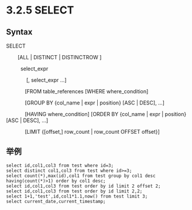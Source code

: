 # 3.2.5 SELECT
##  Syntax
SELECT 

&nbsp;&nbsp;&nbsp;&nbsp;&nbsp;&nbsp;&nbsp;&nbsp;[ALL | DISTINCT | DISTINCTROW ]

&nbsp;&nbsp;&nbsp;&nbsp;&nbsp;&nbsp;&nbsp;&nbsp;&nbsp;&nbsp;select_expr

&nbsp;&nbsp;&nbsp;&nbsp;&nbsp;&nbsp;&nbsp;&nbsp;&nbsp;&nbsp;&nbsp;&nbsp;&nbsp;&nbsp;[, select_expr ...]

&nbsp;&nbsp;&nbsp;&nbsp;&nbsp;&nbsp;&nbsp;&nbsp;&nbsp;&nbsp;&nbsp;&nbsp;&nbsp;[FROM table_references [WHERE where_condition]

&nbsp;&nbsp;&nbsp;&nbsp;&nbsp;&nbsp;&nbsp;&nbsp;&nbsp;&nbsp;&nbsp;&nbsp;&nbsp;[GROUP BY {col_name | expr | position} [ASC | DESC], ...]

&nbsp;&nbsp;&nbsp;&nbsp;&nbsp;&nbsp;&nbsp;&nbsp;&nbsp;&nbsp;&nbsp;&nbsp;&nbsp;[HAVING where_condition] [ORDER BY {col_name | expr | position} [ASC | DESC], ...]

&nbsp;&nbsp;&nbsp;&nbsp;&nbsp;&nbsp;&nbsp;&nbsp;&nbsp;&nbsp;&nbsp;&nbsp;&nbsp;[LIMIT {[offset,] row_count | row_count OFFSET offset}]


## 举例
```
select id,col1,col3 from test where id=3;
select distinct col1,col3 from test where id>=3;
select count(*),max(id),col1 from test group by col1 desc having(count(*)>1) order by col1 desc;
select id,col1,col3 from test order by id limit 2 offset 2;
select id,col1,col3 from test order by id limit 2,2;
select 1+1,'test',id,col1*1.1,now() from test limit 3;
select current_date,current_timestamp;
```
